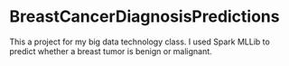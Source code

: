 # BreastCancerDiagnosisPredictions
This a project for my big data technology class. I used Spark MLLib to predict whether a breast tumor is benign or malignant.
